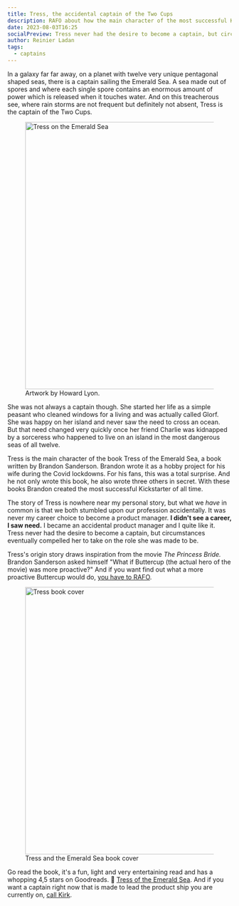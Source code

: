 ```yaml
---
title: Tress, the accidental captain of the Two Cups
description: RAFO about how the main character of the most successful Kickstarter of all time became an accidental captain.
date: 2023-08-03T16:25
socialPreview: Tress never had the desire to become a captain, but circumstances eventually compelled her to take on the role she was made to be.
author: Reinier Ladan
tags:
  - captains
---
```


In a galaxy far far away, on a planet with twelve very unique pentagonal shaped seas, there is a captain sailing the Emerald Sea. A sea made out of spores and where each single spore contains an enormous amount of power which is released when it touches water. And on this treacherous see, where rain storms are not frequent but definitely not absent, Tress is the captain of the Two Cups.

<figure class="img-content"><img src="/images/tress.jpg" width="600" alt="Tress on the Emerald Sea"><figcaption>Artwork by Howard Lyon.</figcaption></figure>

She was not always a captain though. She started her life as a simple peasant who cleaned windows for a living and was actually called Glorf. She was happy on her island and never saw the need to cross an ocean. But that need changed very quickly once her friend Charlie was kidnapped by a sorceress who happened to live on an island in the most dangerous seas of all twelve. 

Tress is the main character of the book Tress of the Emerald Sea, a book written by Brandon Sanderson. Brandon wrote it as a hobby project for his wife during the Covid lockdowns. For his fans, this was a total surprise. And he not only wrote this book, he also wrote three others in secret. With these books Brandon created the most successful Kickstarter of all time.

The story of Tress is nowhere near my personal story, but what we _have_ in common is that we both stumbled upon our profession accidentally. It was never my career choice to become a product manager. **I didn't see a career, I saw need.** I became an accidental product manager and I quite like it. Tress never had the desire to become a captain, but circumstances eventually compelled her to take on the role she was made to be.

Tress's origin story draws inspiration from the movie _The Princess Bride._ Brandon Sanderson asked himself "What if Buttercup (the actual hero of the movie) was more proactive?" And if you want find out what a more proactive Buttercup would do, [you have to RAFO](https://faq.brandonsanderson.com/knowledge-base/what-is-rafo/).

<figure class="img-content"><img src="/images/tress-book-cover.jpg" width="600" alt="Tress book cover"><figcaption>Tress and the Emerald Sea book cover</figcaption></figure>

Go read the book, it's a fun, light and very entertaining read and has a whopping 4,5 stars on Goodreads. 📗 [Tress of the Emerald Sea](https://www.goodreads.com/en/book/show/60531406). And if you want a captain right now that is made to lead the product ship you are currently on, [call Kirk](mailto:captain@kirkandblackbeard.com?subject=Calling%20Kirk).